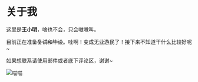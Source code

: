 # 关于我

这里是**王小明**，啥也不会，只会嗷嗷叫。

目前正在准备~~复试和毕设~~。哇啊！变成无业游民了！接下来不知道干什么比较好呢~

如果想联系请使用邮件或者底下评论区，谢谢~

![喵喵](https://media2.giphy.com/media/v1.Y2lkPTc5MGI3NjExcHRxdGhsNWtqaHRpYWxicDdmZXAxNnc5dDVnZGU1MTdueXRxNWNuYyZlcD12MV9pbnRlcm5hbF9naWZfYnlfaWQmY3Q9Zw/npRnc6r5vhwV7kdmhd/giphy.gif)
